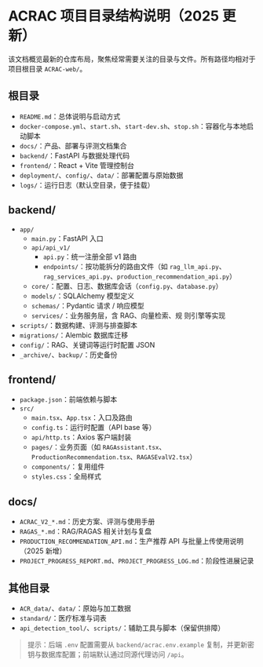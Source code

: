 # ACRAC 项目目录结构说明（2025 更新）

该文档概览最新的仓库布局，聚焦经常需要关注的目录与文件。所有路径均相对于项目根目录 `ACRAC-web/`。

## 根目录
- `README.md`：总体说明与启动方式
- `docker-compose.yml`、`start.sh`、`start-dev.sh`、`stop.sh`：容器化与本地启动脚本
- `docs/`：产品、部署与评测文档集合
- `backend/`：FastAPI 与数据处理代码
- `frontend/`：React + Vite 管理控制台
- `deployment/`、`config/`、`data/`：部署配置与原始数据
- `logs/`：运行日志（默认空目录，便于挂载）

## backend/
- `app/`
  - `main.py`：FastAPI 入口
  - `api/api_v1/`
    - `api.py`：统一注册全部 v1 路由
    - `endpoints/`：按功能拆分的路由文件（如 `rag_llm_api.py`、`rag_services_api.py`、`production_recommendation_api.py`）
  - `core/`：配置、日志、数据库会话（`config.py`、`database.py`）
  - `models/`：SQLAlchemy 模型定义
  - `schemas/`：Pydantic 请求 / 响应模型
  - `services/`：业务服务层，含 RAG、向量检索、规 则引擎等实现
- `scripts/`：数据构建、评测与排查脚本
- `migrations/`：Alembic 数据库迁移
- `config/`：RAG、关键词等运行时配置 JSON
- `_archive/`、`backup/`：历史备份

## frontend/
- `package.json`：前端依赖与脚本
- `src/`
  - `main.tsx`、`App.tsx`：入口及路由
  - `config.ts`：运行时配置（API base 等）
  - `api/http.ts`：Axios 客户端封装
  - `pages/`：业务页面（如 `RAGAssistant.tsx`、`ProductionRecommendation.tsx`、`RAGASEvalV2.tsx`）
  - `components/`：复用组件
  - `styles.css`：全局样式

## docs/
- `ACRAC_V2_*.md`：历史方案、评测与使用手册
- `RAGAS_*.md`：RAG/RAGAS 相关计划与复盘
- `PRODUCTION_RECOMMENDATION_API.md`：生产推荐 API 与批量上传使用说明（2025 新增）
- `PROJECT_PROGRESS_REPORT.md`、`PROJECT_PROGRESS_LOG.md`：阶段性进展记录

## 其他目录
- `ACR_data/`、`data/`：原始与加工数据
- `standard/`：医疗标准与词表
- `api_detection_tool/`、`scripts/`：辅助工具与脚本（保留供排障）

> 提示：后端 `.env` 配置需要从 `backend/acrac.env.example` 复制，并更新密钥与数据库配置；前端默认通过同源代理访问 `/api`。
